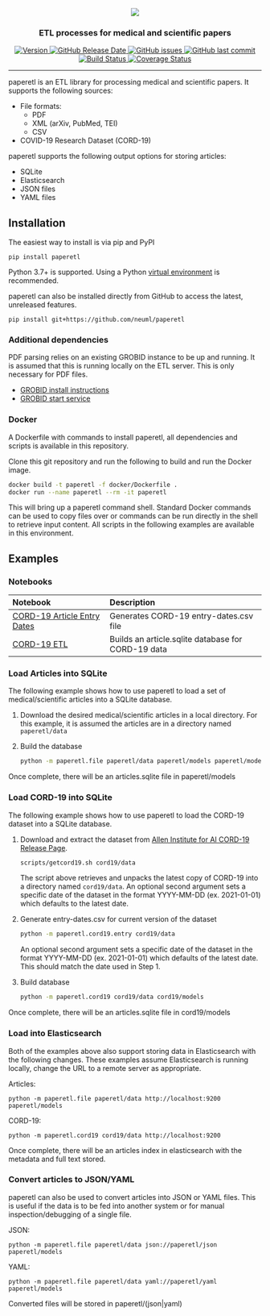 <p align="center">
    <img src="https://raw.githubusercontent.com/neuml/paperetl/master/logo.png"/>
</p>

<h3 align="center">
    <p>ETL processes for medical and scientific papers</p>
</h3>

<p align="center">
    <a href="https://github.com/neuml/paperetl/releases">
        <img src="https://img.shields.io/github/release/neuml/paperetl.svg?style=flat&color=success" alt="Version"/>
    </a>
    <a href="https://github.com/neuml/paperetl/releases">
        <img src="https://img.shields.io/github/release-date/neuml/paperetl.svg?style=flat&color=blue" alt="GitHub Release Date"/>
    </a>
    <a href="https://github.com/neuml/paperetl/issues">
        <img src="https://img.shields.io/github/issues/neuml/paperetl.svg?style=flat&color=success" alt="GitHub issues"/>
    </a>
    <a href="https://github.com/neuml/paperetl">
        <img src="https://img.shields.io/github/last-commit/neuml/paperetl.svg?style=flat&color=blue" alt="GitHub last commit"/>
    </a>
    <a href="https://github.com/neuml/paperetl/actions?query=workflow%3Abuild">
        <img src="https://github.com/neuml/paperetl/workflows/build/badge.svg" alt="Build Status"/>
    </a>
    <a href="https://coveralls.io/github/neuml/paperetl?branch=master">
        <img src="https://img.shields.io/coverallsCoverage/github/neuml/paperetl" alt="Coverage Status">
    </a>
</p>

-------------------------------------------------------------------------------------------------------------------------------------------------------

paperetl is an ETL library for processing medical and scientific papers. It supports the following sources:

- File formats:
    - PDF
    - XML (arXiv, PubMed, TEI)
    - CSV
- COVID-19 Research Dataset (CORD-19)

paperetl supports the following output options for storing articles:

- SQLite
- Elasticsearch
- JSON files
- YAML files

## Installation

The easiest way to install is via pip and PyPI

    pip install paperetl

Python 3.7+ is supported. Using a Python [virtual environment](https://docs.python.org/3/library/venv.html) is recommended.

paperetl can also be installed directly from GitHub to access the latest, unreleased features.

    pip install git+https://github.com/neuml/paperetl

### Additional dependencies

PDF parsing relies on an existing GROBID instance to be up and running. It is assumed that this is running locally on the ETL server. This is only
necessary for PDF files.

- [GROBID install instructions](https://grobid.readthedocs.io/en/latest/Install-Grobid/)
- [GROBID start service](https://grobid.readthedocs.io/en/latest/Grobid-service/)

### Docker

A Dockerfile with commands to install paperetl, all dependencies and scripts is available in this repository.

Clone this git repository and run the following to build and run the Docker image.

```bash
docker build -t paperetl -f docker/Dockerfile .
docker run --name paperetl --rm -it paperetl
```

This will bring up a paperetl command shell. Standard Docker commands can be used to copy files over or commands can be run directly in the shell to retrieve input content. All scripts in the following examples are available in this environment.

## Examples

### Notebooks

| Notebook  |  Description |
|:----------|:-------------|
| [CORD-19 Article Entry Dates](https://www.kaggle.com/davidmezzetti/cord-19-article-entry-dates) | Generates CORD-19 entry-dates.csv file |
| [CORD-19 ETL](https://www.kaggle.com/davidmezzetti/cord-19-etl) | Builds an article.sqlite database for CORD-19 data |

### Load Articles into SQLite

The following example shows how to use paperetl to load a set of medical/scientific articles into a SQLite database.

1. Download the desired medical/scientific articles in a local directory. For this example, it is assumed the articles are in a directory named `paperetl/data`

2. Build the database

    ```bash
    python -m paperetl.file paperetl/data paperetl/models paperetl/models
    ```

Once complete, there will be an articles.sqlite file in paperetl/models

### Load CORD-19 into SQLite

The following example shows how to use paperetl to load the CORD-19 dataset into a SQLite database.

1. Download and extract the dataset from [Allen Institute for AI CORD-19 Release Page](https://ai2-semanticscholar-cord-19.s3-us-west-2.amazonaws.com/historical_releases.html).

    ```bash
    scripts/getcord19.sh cord19/data
    ```

    The script above retrieves and unpacks the latest copy of CORD-19 into a directory named `cord19/data`. An optional second argument sets a specific date of the dataset in the format YYYY-MM-DD (ex. 2021-01-01) which defaults to the latest date.

2. Generate entry-dates.csv for current version of the dataset

    ```bash
    python -m paperetl.cord19.entry cord19/data
    ```

    An optional second argument sets a specific date of the dataset in the format YYYY-MM-DD (ex. 2021-01-01) which defaults of the latest
    date. This should match the date used in Step 1.

3. Build database

    ```bash
    python -m paperetl.cord19 cord19/data cord19/models
    ```

Once complete, there will be an articles.sqlite file in cord19/models

### Load into Elasticsearch

Both of the examples above also support storing data in Elasticsearch with the following changes. These examples assume Elasticsearch is running locally, change the URL to a remote server as appropriate.

Articles:

    python -m paperetl.file paperetl/data http://localhost:9200 paperetl/models

CORD-19:

    python -m paperetl.cord19 cord19/data http://localhost:9200

Once complete, there will be an articles index in elasticsearch with the metadata and full text stored.

### Convert articles to JSON/YAML

paperetl can also be used to convert articles into JSON or YAML files. This is useful if the data is to be fed into another system or for manual inspection/debugging of a single file.

JSON:

    python -m paperetl.file paperetl/data json://paperetl/json paperetl/models

YAML:

    python -m paperetl.file paperetl/data yaml://paperetl/yaml paperetl/models

Converted files will be stored in paperetl/(json|yaml)

